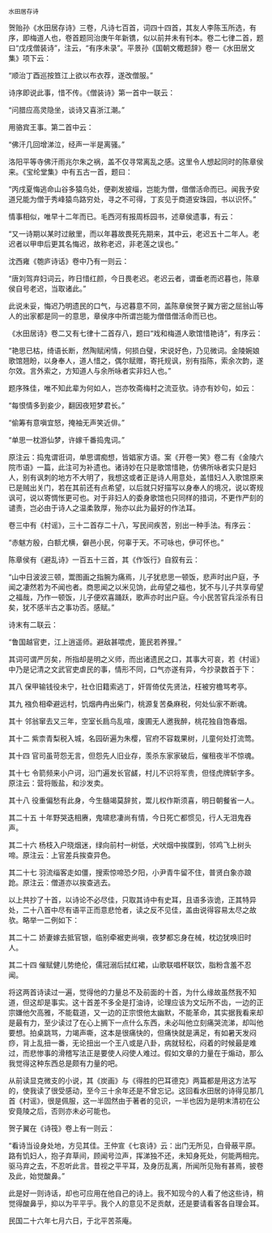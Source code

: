     水田居存诗 

   贺贻孙《水田居存诗》三卷，凡诗七百首，词四十四首，其友人李陈玉所选，有序，即梅道人也，卷首题同治庚午年新镌，似以前并未有刊本。卷二七律二首，题曰“戊戌僧装诗”，注云，“有序未录”。平景孙《国朝文棷题辞》卷一《水田居文集》项下云：

   “顺治丁酉巡按笪江上欲以布衣荐，遂改僧服。”

   诗序即说此事，惜不传。《僧装诗》第一首中一联云：

   “问腊应高灵隐坐，谈诗又喜浙江潮。”

   用骆宾王事。第二首中云：

   “佛汗几回增涕泣，经声一半是离骚。”

   洛阳平等寺佛汗雨兆尔朱之祸，盖不仅寻常离乱之感。这里令人想起同时的陈章侯来。《宝纶堂集》中有五古一首，题曰：

   “丙戌夏悔逃命山谷多猿鸟处，便剃发披缁，岂能为僧，借僧活命而已。闻我予安道兄能为僧于秀峰猿鸟路穷处，寻之不可得，丁亥见于商道安珠园，书以识怀。”

   情事相似，唯早十二年而已。毛西河有报周栎园书，述章侯遗事，有云：

   “又一诗期以某时过敝里，而以年暮故畏死先期来，其中云，老迟五十二年人。老迟者以甲申后更其名悔迟，故称老迟，非老莲之误也。”

   沈西雍《匏庐诗话》卷中乃有一则云：

   “唐刘驾弃妇词云，昨日惜红颜，今日畏老迟。老迟云者，谓垂老而迟暮也，陈章侯自号老迟，当取诸此。”

   此说未妥，悔迟乃明遗民的口气，与迟暮意不同，盖陈章侯贺子翼方密之屈翁山等人的出家都是同一的意思，章侯序中所谓岂能为僧借僧活命而已也。

   《水田居诗》卷二又有七律十二首存八，题曰“戏和梅道人歌馆惜艳诗”，有序云：

   “艳思已枯，绮语长断，然陶赋闲情，何损白璧，宋说好色，乃见微词。金陵婉娘歌馆翘盼，以身奉人，道人惜之，偶尔赋赠，寄托规讽，别有指陈，索余次韵，遂尔效。言外索之，方知道人与余所咏者实非妇人也。”

   题序殊佳，唯不知此辈为何如人，岂亦牧斋梅村之流亚欤。诗亦有妙句，如云：

   “每恨情多到妾少，翻因夜短梦君长。”

   “偷筹有意嗔宜怒，掩袖无声笑近俳。”

   “单思一枕游仙梦，许嫁千番捣鬼词。”

   原注云：捣鬼谓诳词，单思谓痴想，皆娼家方语。案《开卷一笑》卷二有《金陵六院市语》一篇，此注可为补遗也。诸诗妙在只是歌馆惜艳，仿佛所咏者实只是妇人，别有讽刺的地方不大明了，我想这或者正是诗人用意处，盖惜妇人入歌馆原来已是贼出关门，若在其前还有点希望，以后就只好描写以身奉人的境况，说以寄规讽可，说以寄惆怅更可也。对于非妇人的委身歌馆也只同样的措词，不更作严刻的谴责，岂必由于诗人之温柔敦厚，殆亦以此为最好的作法耳。

   卷三中有《村谣》，三十二首存二十八，写民间疾苦，别出一种手法。有序云：

   “赤魃方殷，白额尤横，僻邑小民，何辜于天。不可咏也，伊可怀也。”

   陈章侯有《避乱诗》一百五十三首，其《作饭行》自叙有云：

   “山中日波波三顿，鬻图画之指腕为痛焉，儿子犹悲思一顿饭，悲声时出户庭，予闻之凄然若为不闻也者。商思闻之以米见饷，此毋望之福也，犹不与儿子共享毋望之福哉，乃作一顿饭，儿子便欢喜踊跃，歌声亦时出户庭。今小民苦官兵淫杀有日矣，犹不感半古之事功否。感赋。”

   诗末有二联云：

   “鲁国越官吏，江上逍遥师。避敌甚喂虎，篦民若养狸。”

   其词可谓严厉矣，所指却是明之义师，而出诸遗民之口，其事大可哀，若《村谣》中乃是记清之文武官吏虐民的事，情形不同，口气亦遂有异，今抄录数首于下：

   其八 保甲输钱役未宁，社仓旧籍索逃丁，奸胥倚仗先贤法，枉被穷檐骂考亭。

   其九 襁负相牵避远村，饥烟冉冉出柴门，桃源复苦桑麻税，何处仙家不断魂。

   其十 邻翁窜去又三年，空室长扃鸟乱喧，废圃无人邀我醉，桃花独自饱春烟。

   其十二 紫柰青梨税入城，名园斫遍为朱樱，官府不容栽果树，儿童何处打流莺。

   其十四 官司虽苛怨无言，但怨先人旧业存，羡杀东家家破后，催租夜半不惊魂。

   其十七 令箭频来小户诃，沿门遍发长官鹾，村儿不识将军贵，但怪虎牌斩字多。原注云：营将贩盐，和沙发卖。

   其十八 役重偏愁有此身，今生髓竭莫辞贫，鬻儿权作斯须喜，明日朝餐省一人。

   其二十五 十年野哭迭相赓，鬼啸悲凄尚有情，今日死亡都惯见，行人无泪鬼吞声。

   其二十六 杨枝入户晓烟迷，绿向前村一树低，犬吠烟中挨牒到，邻鸡飞上树头啼。原注云：上官差兵挨查异色。

   其二十七 羽流缁客走如僵，搜索惊啼恐夕阳，小尹青牛留不住，普贤白象亦踉跄。原注云：僧道亦以挨查逃去。

   以上共抄了十首，以诗论不必尽佳，只取其诗中有史耳，且语多诙诡，正其特异处，二十八首中尽有语平正而意悲怆者，读之反不见佳，盖由说得容易太尽之故欤。略举一二例如下：

   其二十二 娇妻嫁去抵官银，临别牵裾吏尚嗔，夜梦都忘身在械，枕边犹唤旧时人。

   其二十四 催赋健儿势绝伦，儒冠溺后拭红裙，山歌联唱杯联饮，脂粉含羞不忍闻。

   将这两首诗读过一遍，觉得他的力量总不及前面的十首，为什么缘故虽然我不知道，但这却是事实。这十首差不多全是打油诗，论理应该为文坛所不齿，一边的正宗嫌他欠高雅，不能载道，又一边的正宗恨他太幽默，不能革命，其实据我看来却是最有力，至少读过了在心上搁下一点什么东西，未必叫他立刻痛哭流涕，却叫他要想。拍桌跳骂，力竭声嘶，这本是很痛快的，但痛快就是满足，有如暑天发闷痧，背上乱扭一番，无论扭出一个王八或是八卦，病就轻松，闷着的时候最是难过，而悲惨事的滑稽写法正是要使人闷使人难过。假如文章的力量在于煽动，那么我觉得这种东西总是颇有力量的吧。

   从前读显克微支的小说，其《炭画》与《得胜的巴耳德克》两篇都是用这方法写的，使我读了很受感动，至今三十余年还是不曾忘记。这回看水田居的诗得见那几首《村谣》，很是佩服，这一半固然由于著者的见识，一半也因为是明末清初在公安竟陵之后，否则亦未必可能也。

   贺子翼在《诗筏》卷上有一则云：

   “看诗当设身处地，方见其佳。王仲宣《七哀诗》云：出门无所见，白骨蔽平原。路有饥妇人，抱子弃草间，顾闻号泣声，挥涕独不还，未知身死处，何能两相完。驱马弃之去，不忍听此言。昔视之平平耳，及身历乱离，所闻所见殆有甚焉，披卷及此，始觉酸鼻。”

   此是好一则诗话，却也可应用在他自己的诗上。我不知现今的人看了他这些诗，稍觉得酸鼻乎，抑以为平平乎。我个人的意见不足贡献，还是要请看客各自理会耳。

   民国二十六年七月六日，于北平苦茶庵。

